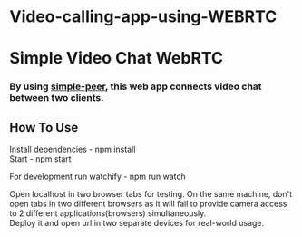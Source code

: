 # Video-calling-app-using-WEBRTC

# Simple Video Chat WebRTC

### By using [simple-peer](https://github.com/feross/simple-peer), this web app connects video chat between two clients.

## How To Use

Install dependencies - npm install  
Start - npm start  

For development run watchify - npm run watch  

Open localhost in two browser tabs for testing. On the same machine, don't open tabs in two different browsers as it will fail to provide camera access to 2 different applications(browsers) simultaneously.   
Deploy it and open url in two separate devices for real-world usage.
